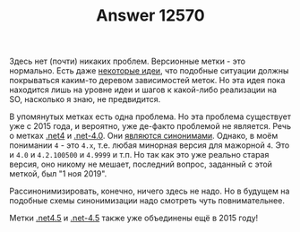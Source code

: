 ﻿---
title: "Answer 12570"
se.owner.user_id: 176217
se.owner.display_name: "αλεχολυτ"
se.owner.link: "https://ru.meta.stackoverflow.com/users/176217/%ce%b1%ce%bb%ce%b5%cf%87%ce%bf%ce%bb%cf%85%cf%84"
se.answer_id: 12570
se.question_id: 12569
se.post_type: answer
se.is_accepted: False
---
<p>Здесь нет (почти) никаких проблем. Версионные метки - это нормально. Есть даже <a href="https://meta.stackexchange.com/q/45438/339911">некоторые идеи</a>, что подобные ситуации должны покрываться каким-то деревом зависимостей меток. Но эта идея пока находится лишь на уровне идеи и шагов к какой-либо реализации на SO, насколько я знаю, не предвидится.</p>
<p>В упомянутых метках есть одна проблема. Но эта проблема существует уже с 2015 года, и вероятно, уже де-факто проблемой не является. Речь о метках <a href="https://ru.stackoverflow.com/questions/tagged/.net4" class="post-tag" title="показать вопросы с меткой [.net4]" aria-label="показать вопросы с меткой [.net4]" rel="tag" aria-labelledby="tag-.net4-tooltip-container">.net4</a> и <a href="https://ru.stackoverflow.com/questions/tagged/.net-4.0" class="post-tag" title="показать вопросы с меткой [.net-4.0]" aria-label="показать вопросы с меткой [.net-4.0]" rel="tag" aria-labelledby="tag-.net-4.0-tooltip-container">.net-4.0</a>. Они <a href="https://ru.stackoverflow.com/tags/.net-4.0/synonyms">являются синонимами</a>. Однако, в моём понимании <code>4</code> - это <code>4.x</code>, т.е. любая минорная версия для мажорной <code>4</code>. Это и <code>4.0</code> и <code>4.2.100500</code> и <code>4.9999</code> и т.п. Но так как это уже реально старая версия, оно никому не мешает, последний вопрос, заданный с этой меткой, был &quot;1 ноя 2019&quot;.</p>
<p>Рассинонимизировать, конечно, ничего здесь не надо. Но в будущем на подобные схемы синонимизации надо смотреть чуть повнимательнее.</p>
<p>Метки <a href="https://ru.stackoverflow.com/questions/tagged/.net4.5" class="post-tag" title="показать вопросы с меткой [.net4.5]" aria-label="показать вопросы с меткой [.net4.5]" rel="tag" aria-labelledby="tag-.net4.5-tooltip-container">.net4.5</a> и <a href="https://ru.stackoverflow.com/questions/tagged/.net-4.5" class="post-tag" title="показать вопросы с меткой [.net-4.5]" aria-label="показать вопросы с меткой [.net-4.5]" rel="tag" aria-labelledby="tag-.net-4.5-tooltip-container">.net-4.5</a> также уже объединены ещё в 2015 году!</p>
